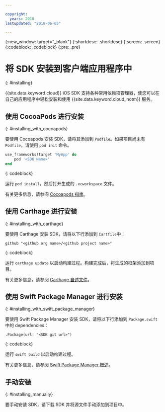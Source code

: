 ```yaml
---

copyright:
  years: 2018
lastupdated: "2018-06-05"

---
```

{:new_window: target="_blank"}
{:shortdesc: .shortdesc}
{:screen: .screen}
{:codeblock: .codeblock}
{:pre: .pre}

# 将 SDK 安装到客户端应用程序中
{: #installing}

{{site.data.keyword.cloud}} iOS SDK 支持各种常用依赖项管理器，使您可以在自己的应用程序中轻松安装和使用 {{site.data.keyword.cloud_notm}} 服务。

## 使用 CocoaPods 进行安装
{: #installing_with_cocoapods}

要使用 Cocoapods 安装 SDK，请将其添加到 `Podfile`。如果项目尚未有 `Podfile`，请使用 `pod init` 命令。
```ruby
use_frameworks!target 'MyApp' do
    pod '<SDK Name>'
end
```
{: codeblock}

运行 `pod install`，然后打开生成的 `.xcworkspace` 文件。

有关更多信息，请参阅 [Cocoapods 指南](https://guides.cocoapods.org/using/index.html)。

## 使用 Carthage 进行安装
{: #installing_with_carthage}

要使用 Carthage 安装 SDK，请将以下行添加到 `Cartfile`中：
```
github "<github org name>/<github project name>"
```
{: codeblock}

运行 `carthage update` 以启动构建过程。构建完成后，将生成的框架添加到项目。 

有关更多信息，请参阅 [Carthage 自述文件](https://github.com/Carthage/Carthage#getting-started)。

## 使用 Swift Package Manager 进行安装
{: #installing_with_swift_package_manager}

要使用 Swift Package Manager 安装 SDK，请将以下行添加到 `Package.swift` 中的 dependencies：
```
.Package(url: "<SDK git url>")
```
{: codeblock}

运行 `swift build` 以启动构建过程。

有关更多信息，请参阅 [Swift Package Manager 概述](https://swift.org/package-manager/)。

## 手动安装
{: #installing_manually}

要手动安装 SDK，请下载 SDK 并将源文件手动添加到项目中。
